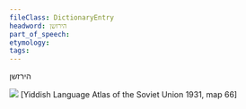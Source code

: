 ```yaml
---
fileClass: DictionaryEntry
headword: הירזשן
part_of_speech: 
etymology: 
tags: 
---
```

הירזשן

![](https://ia801509.us.archive.org/29/items/shprakhatlas/ShprakhatlasKarte66-Optimized.jpg)
[Yiddish Language Atlas of the Soviet Union 1931, map 66]